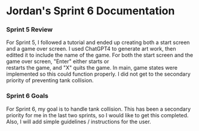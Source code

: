 # Jordan's Sprint 6 Documentation

### Sprint 5 Review
For Sprint 5, I followed a tutorial and ended up creating both a start screen and a game over screen. I used ChatGPT4 to generate art work, then editted it to include the name of the game. For both the start screen and the game over screen, "Enter" either starts or <br>
restarts the game, and "X" quits the game. In main, game states were implemented so this could function properly. I did not get to the secondary priority of preventing tank collision.

### Sprint 6 Goals
For Sprint 6, my goal is to handle tank collision. This has been a secondary priority for me in the last two sprints, so I would like to get this completed. Also, I will add simple guidelines / instructions for the user.
